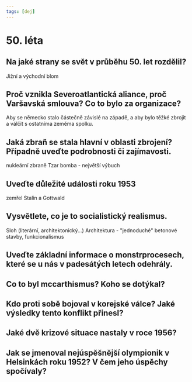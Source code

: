 ```yaml
---
tags: [dej]
---
```

# 50. léta

## Na jaké strany se svět v průběhu 50. let rozdělil?
Jižní a východní blom
## Proč vznikla Severoatlantická aliance, proč Varšavská smlouva? Co to bylo za organizace?

Aby se německo stalo částečně závislé na západě, a aby bylo těžké zbrojit a válčit s ostatníma zeměma spolku.

## Jaká zbraň se stala hlavní v oblasti zbrojení? Případně uveďte podrobnosti či zajímavosti.

nukleární zbraně
Tzar bomba - největší výbuch

## Uveďte důležité události roku 1953

zemřel Stalin a Gottwald

## Vysvětlete, co je to socialistický realismus.

Sloh (literární, architektonický...)
Architektura - "jednoduché" betonové stavby, funkcionalismus

## Uveďte základní informace o monstrprocesech, které se u nás v padesátých letech odehrály.

## Co to byl mccarthismus? Koho se dotýkal?

## Kdo proti sobě bojoval v korejské válce? Jaké výsledky tento konflikt přinesl?

## Jaké dvě krizové situace nastaly v roce 1956?

## Jak se jmenoval nejúspěšnější olympionik v Helsinkách roku 1952? V čem jeho úspěchy spočívaly?